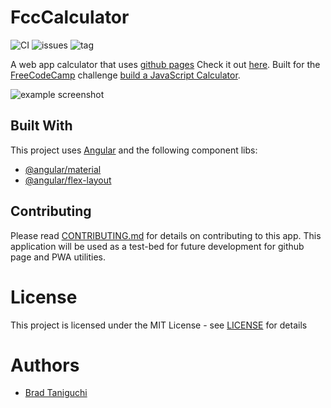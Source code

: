 # FccCalculator

![CI](https://github.com/bradtaniguchi/fcc-calculator/workflows/CI/badge.svg?branch=master&event=push) ![issues](https://img.shields.io/github/issues/bradtaniguchi/fcc-calculator?style=plastic) ![tag](https://img.shields.io/github/v/tag/bradtaniguchi/fcc-calculator)

A web app calculator that uses [github pages](https://pages.github.com/)
Check it out [here](https://bradtaniguchi.github.io/fcc-calculator). Built for the [FreeCodeCamp](https://www.freecodecamp.org/) challenge [build a JavaScript Calculator](https://www.freecodecamp.org/learn/front-end-libraries/front-end-libraries-projects/build-a-javascript-calculator).

![example screenshot](../media/app.png)

## Built With

This project uses [Angular](https://angular.io/) and the following component libs:

- [@angular/material](https://material.angular.io/)
- [@angular/flex-layout](https://github.com/angular/flex-layout)

## Contributing

Please read [CONTRIBUTING.md](CONTRIBUTING.md) for details on contributing to this app. This application will be used as a test-bed for future development for github page and PWA utilities.

# License

This project is licensed under the MIT License - see [LICENSE](LICENSE) for details

# Authors

- [Brad Taniguchi](https://github.com/bradtaniguchi)
